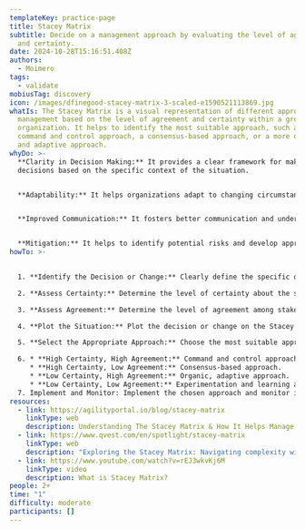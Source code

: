 ```yaml
---
templateKey: practice-page
title: Stacey Matrix
subtitle: Decide on a management approach by evaluating the level of agreement
  and certainty.
date: 2024-10-28T15:16:51.408Z
authors:
  - Moimero
tags:
  - validate
mobiusTag: discovery
icon: /images/dfinegood-stacey-matrix-3-scaled-e1590521113869.jpg
whatIs: The Stacey Matrix is a visual representation of different approaches to
  management based on the level of agreement and certainty within a group or
  organization. It helps to identify the most suitable approach, such as a
  command and control approach, a consensus-based approach, or a more organic
  and adaptive approach.
whyDo: >-
  **Clarity in Decision Making:** It provides a clear framework for making
  decisions based on the specific context of the situation. 


  **Adaptability:** It helps organizations adapt to changing circumstances and complex challenges. 


  **Improved Communication:** It fosters better communication and understanding among stakeholders. Risk 


  **Mitigation:** It helps to identify potential risks and develop appropriate mitigation strategies.
howTo: >-
  

  1. **Identify the Decision or Change:** Clearly define the specific decision or change that needs to be made.

  2. **Assess Certainty:** Determine the level of certainty about the situation. Is there a high degree of certainty about the outcomes, or is the future uncertain?

  3. **Assess Agreement:** Determine the level of agreement among stakeholders. Is there a high level of consensus, or are there significant differences of opinion?

  4. **Plot the Situation:** Plot the decision or change on the Stacey Matrix based on the levels of certainty and agreement.

  5. **Select the Appropriate Approach:** Choose the most suitable approach based on where the situation is plotted on the matrix.

  6. * **High Certainty, High Agreement:** Command and control approach.
     * **High Certainty, Low Agreement:** Consensus-based approach.
     * **Low Certainty, High Agreement:** Organic, adaptive approach.
     * **Low Certainty, Low Agreement:** Experimentation and learning approach.
  7. Implement and Monitor: Implement the chosen approach and monitor its effectiveness. Be prepared to adapt the approach as needed.
resources:
  - link: https://agilityportal.io/blog/stacey-matrix
    linkType: web
    description: Understanding The Stacey Matrix & How It Helps Manage Complexities
  - link: https://www.qvest.com/en/spotlight/stacey-matrix
    linkType: web
    description: "Exploring the Stacey Matrix: Navigating complexity with clarity"
  - link: https://www.youtube.com/watch?v=rEJ3wkvKj6M
    linkType: video
    description: What is Stacey Matrix?
people: 2+
time: "1"
difficulty: moderate
participants: []
---
```

